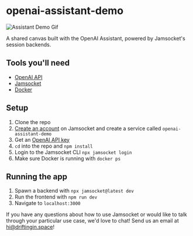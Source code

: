 # openai-assistant-demo

![Assistant Demo Gif](https://github.com/drifting-in-space/openai-assistant-demo/assets/34881756/0a375c67-aa5f-406f-b31b-921896cf5dce)


A shared canvas built with the OpenAI Assistant, powered by Jamsocket's session backends.

## Tools you'll need

- [OpenAI API](https://platform.openai.com/docs/overview)
- [Jamsocket](https://jamsocket.com/)
- [Docker](https://www.docker.com/products/docker-desktop/)

## Setup

1. Clone the repo
2. [Create an account](https://app.jamsocket.com) on Jamsocket and create a service called `openai-assistant-demo`
3. Get an [OpenAI API key](https://platform.openai.com/docs/overview)
4. `cd` into the repo and `npm install`
5. Login to the Jamsocket CLI `npx jamsocket login`
6. Make sure Docker is running with `docker ps`

## Running the app

1. Spawn a backend with `npx jamsocket@latest dev`
2. Run the frontend with `npm run dev`
3. Navigate to `localhost:3000`

If you have any questions about how to use Jamsocket or would like to talk through your particular use case, we'd love to chat! Send us an email at [hi@driftingin.space](mailto:hi@driftingin.space)!
